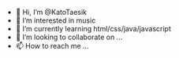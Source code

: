 - 👋 Hi, I’m @KatoTaesik
- 👀 I’m interested in music
- 🌱 I’m currently learning html/css/java/javascript
- 💞️ I’m looking to collaborate on ...
- 📫 How to reach me ...

<!---
KatoTaesik/KatoTaesik is a ✨ special ✨ repository because its `README.md` (this file) appears on your GitHub profile.
You can click the Preview link to take a look at your changes.
--->
